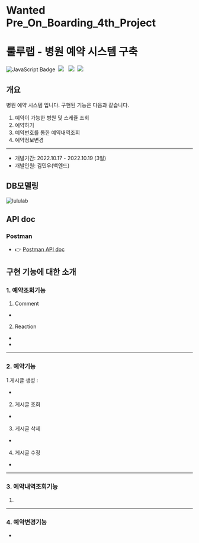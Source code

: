 # Wanted Pre_On_Boarding_4th_Project
# 룰루랩 - 병원 예약 시스템 구축

![JavaScript Badge](https://img.shields.io/badge/javascript-F7DF1E?style=for-the-badge&logo=javascript&logoColor=black)&nbsp;
<img src="https://img.shields.io/badge/mysql-4479A1?style=for-the-badge&logo=mysql&logoColor=white"> &nbsp;
<img src="https://img.shields.io/badge/node.js-339933?style=for-the-badge&logo=Node.js&logoColor=white">&nbsp;
<img src="https://img.shields.io/badge/express-000000?style=for-the-badge&logo=express&logoColor=white">&nbsp;

## 개요

병원 예약 시스템 입니다. 
구현된 기능은 다음과 같습니다.

1. 예약이 가능한 병원 및 스케쥴 조회
2. 예약하기
3. 예약번호를 통한 예약내역조회
4. 예약정보변경
---

- 개발기간: 2022.10.17 - 2022.10.19 (3일)
- 개발인원: 김민우(백엔드)

## DB모델링

![lululab](https://user-images.githubusercontent.com/70873668/196758236-ef783330-f4f1-4a1d-87bd-8d2eb33232d6.png)

## API doc

### Postman

- 👉 [Postman API doc](https://documenter.getpostman.com/view/22703204/2s847LMBC2)

## 구현 기능에 대한 소개

### 1. 예약조회기능

1. Comment

- 

2. Reaction

-  

-  

---

### 2. 예약기능

1.게시글 생성 :

- 

2. 게시글 조회

- 

3. 게시글 삭제

- 

4. 게시글 수정

- 

---

### 3. 예약내역조회기능 

1. 

---

### 4. 예약변경기능

- 
